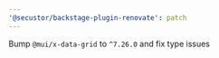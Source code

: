 ```yaml
---
'@secustor/backstage-plugin-renovate': patch
---
```


Bump `@mui/x-data-grid` to `^7.26.0` and fix type issues
